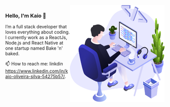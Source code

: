 <img align="right" src="https://github.com/kaioosilva/kaioosilva/blob/master/illustration.png" width="300"/>

### Hello, I'm Kaio 👋
I’m a full stack developer that loves everything about coding. I currently work as a ReactJs, Node.js and React Native at one startup named Bake 'n' baked.

📫 How to reach me: linkdin https://www.linkedin.com/in/kaio-oliveira-silva-54275b57/.

<!--
**kaioosilva/kaioosilva** is a ✨ _special_ ✨ repository because its `README.md` (this file) appears on your GitHub profile.

Here are some ideas to get you started:

- 🔭 I’m currently working on ...
- 🌱 I’m currently learning ...
- 👯 I’m looking to collaborate on ...
- 🤔 I’m looking for help with ...
- 💬 Ask me about ...
- 📫 How to reach me: ...
- 😄 Pronouns: ...
- ⚡ Fun fact: ...
-->
